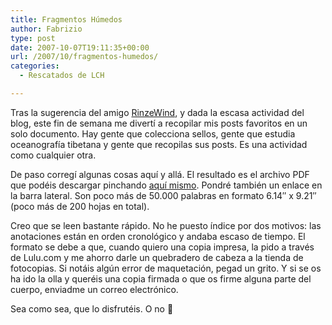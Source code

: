 ```yaml
---
title: Fragmentos Húmedos
author: Fabrizio
type: post
date: 2007-10-07T19:11:35+00:00
url: /2007/10/fragmentos-humedos/
categories:
  - Rescatados de LCH

---
```

Tras la sugerencia del amigo [RinzeWind][1], y dada la escasa actividad del blog, este fin de semana me divertí a recopilar mis posts favoritos en un solo documento. Hay gente que colecciona sellos, gente que estudia oceanografía tibetana y gente que recopilas sus posts. Es una actividad como cualquier otra.

De paso corregí algunas cosas aquí y allá. El resultado es el archivo PDF que podéis descargar pinchando [aquí mismo][2]. Pondré también un enlace en la barra lateral. Son poco más de 50.000 palabras en formato 6.14&#8243; x 9.21&#8243; (poco más de 200 hojas en total).

Creo que se leen bastante rápido. No he puesto índice por dos motivos: las anotaciones están en orden cronológico y andaba escaso de tiempo. El formato se debe a que, cuando quiero una copia impresa, la pido a través de Lulu.com y me ahorro darle un quebradero de cabeza a la tienda de fotocopias. Si notáis algún error de maquetación, pegad un grito. Y si se os ha ido la olla y queréis una copia firmada o que os firme alguna parte del cuerpo, enviadme un correo electrónico.

Sea como sea, que lo disfrutéis. O no 🙂

 [1]: http://rinzewind.org/
 [2]: http://ffbg.net/faberitius//libro/fragmentos.pdf